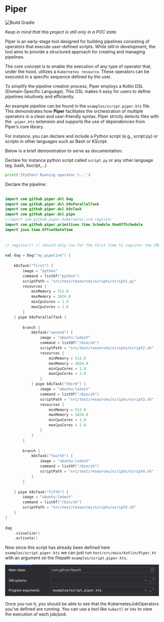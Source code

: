 # Piper

![Build Gradle](https://github.com/kadiiiri/piper/actions/workflows/build-gradle.yml/badge.svg)

*Keep in mind that this project is still only in a POC state*

Piper is an early-stage tool designed for building pipelines consisting of operators that execute user-defined scripts. While still in development, the tool aims to provide a structured approach for creating and managing pipelines.

The core concept is to enable the execution of any type of operator that, under the hood, utilizes a `Kubernetes resource`. These operators can be executed in a specific sequence defined by the user.

To simplify the pipeline creation process, Piper employs a Kotlin DSL (Domain-Specific Language). This DSL makes it easy for users to define pipelines intuitively and efficiently.

An example pipeline can be found in the `examples/script.piper.kts` file. This demonstrates how **Piper** facilitates the orchestration of multiple operators in a clean and user-friendly syntax. Piper strictly detects files with the `.piper.kts` extension and supports the use of dependencies from Piper’s core library.

For instance, you can declare and include a Python script (e.g., script.py) or scripts in other languages such as Bash or KScript.

Below is a brief demonstration to serve as documentation:

Declare for instance python script called `script.py` or any other language (eg. bash, kscript,...)

```python
print('[Python] Running operator 1...')
```


Declare the pipeline:

```kotlin

import com.github.piper.dsl.Dag
import com.github.piper.dsl.k8sParallelTask
import com.github.piper.dsl.k8sTask
import com.github.piper.dsl.pipe
//import com.github.piper.kubernetes.crd.register
import com.github.piper.primitives.time.Schedule.OneOffSchedule
import java.time.OffsetDateTime


// register() // should only run for the first time to register the CRDs

val dag = Dag("my_pipeline") {

    k8sTask("first") {
        image = "python"
        command = listOf("python")
        scriptPath = "src/test/resources/scripts/script1.py"
        resources {
            minMemory = 512.0
            maxMemory = 1024.0
            minCpuCores = 1.0
            maxCpuCores = 2.0
        }
    } pipe k8sParallelTask {

        branch {
            k8sTask("second") {
                image = "ubuntu:latest"
                command = listOf("/bin/sh")
                scriptPath = "src/test/resources/scripts/script2.sh"
                resources {
                    minMemory = 512.0
                    maxMemory = 1024.0
                    minCpuCores = 1.0
                    maxCpuCores = 2.0
                }
            } pipe k8sTask("third") {
                image = "ubuntu:latest"
                command = listOf("/bin/sh")
                scriptPath = "src/test/resources/scripts/script3.sh"
                resources {
                    minMemory = 512.0
                    maxMemory = 1024.0
                    minCpuCores = 1.0
                    maxCpuCores = 2.0
                }
            }
        }

        branch {
            k8sTask("fourth") {
                image = "ubuntu:latest"
                command = listOf("/bin/sh")
                scriptPath = "src/test/resources/scripts/script4.sh"
            }
        }

    } pipe k8sTask("fifth") {
        image = "ubuntu:latest"
        command = listOf("/bin/sh")
        scriptPath = "src/test/resources/scripts/script5.sh"
    }
}

dag
    .visualize()
    .activate()

```

Now since this script has already been defined here `examples/script.piper.kts` we can just run 
`host/src/main/kotlin/Piper.kt` with an argument on the filepath `examples/script.piper.kts`.

![img.png](docs/assets/run-config.png)

Once you run it, you should be able to see that the KubernetesJobOperators you've defined are running.
You can use a tool like `kubectl` or `k9s` to view the execution of each job/pod.

